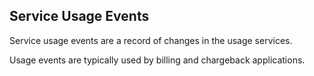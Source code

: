 ## Service Usage Events

Service usage events are a record of changes in the usage services.

Usage events are typically used by billing and chargeback applications.

